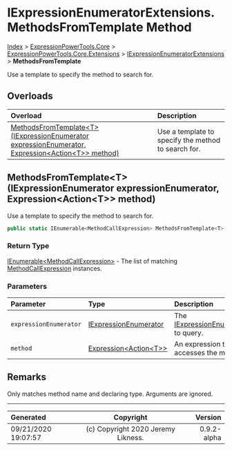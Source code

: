 ﻿# IExpressionEnumeratorExtensions.MethodsFromTemplate Method

[Index](../index.md) > [ExpressionPowerTools.Core](ExpressionPowerTools.Core.a.md) > [ExpressionPowerTools.Core.Extensions](ExpressionPowerTools.Core.Extensions.n.md) > [IExpressionEnumeratorExtensions](ExpressionPowerTools.Core.Extensions.IExpressionEnumeratorExtensions.cs.md) > **MethodsFromTemplate**

Use a template to specify the method to search for.

## Overloads

| Overload | Description |
| :-- | :-- |
| [MethodsFromTemplate&lt;T>(IExpressionEnumerator expressionEnumerator, Expression&lt;Action&lt;T>> method)](#methodsfromtemplatetiexpressionenumerator-expressionenumerator-expressionactiont-method) | Use a template to specify the method to search for. |
## MethodsFromTemplate&lt;T>(IExpressionEnumerator expressionEnumerator, Expression&lt;Action&lt;T>> method)

Use a template to specify the method to search for.

```csharp
public static IEnumerable<MethodCallExpression> MethodsFromTemplate<T>(IExpressionEnumerator expressionEnumerator, Expression<Action<T>> method)
```

### Return Type

 [IEnumerable&lt;MethodCallExpression>](https://docs.microsoft.com/dotnet/api/system.collections.generic.ienumerable-1)  - The list of matching [MethodCallExpression](https://docs.microsoft.com/dotnet/api/system.linq.expressions.methodcallexpression) instances.

### Parameters

| Parameter | Type | Description |
| :-- | :-- | :-- |
| `expressionEnumerator` | [IExpressionEnumerator](ExpressionPowerTools.Core.Signatures.IExpressionEnumerator.i.md) | The [IExpressionEnumerator](ExpressionPowerTools.Core.Signatures.IExpressionEnumerator.i.md) to query. |
| `method` | [Expression&lt;Action&lt;T>>](https://docs.microsoft.com/dotnet/api/system.linq.expressions.expression-1) | An expression that accesses the method. |


## Remarks

Only matches method name and declaring type. Arguments are ignored.


---

| Generated | Copyright | Version |
| :-- | :-: | --: |
| 09/21/2020 19:07:57 | (c) Copyright 2020 Jeremy Likness. | 0.9.2-alpha |
